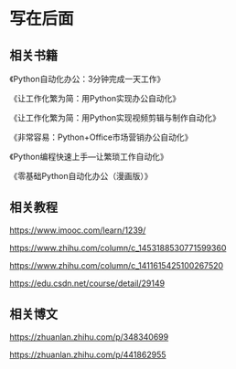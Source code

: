 # 写在后面

## 相关书籍

《Python自动化办公：3分钟完成一天工作》

《让工作化繁为简：用Python实现办公自动化》

《让工作化繁为简：用Python实现视频剪辑与制作自动化》

《非常容易：Python+Office市场营销办公自动化》

《Python编程快速上手—让繁琐工作自动化》

《零基础Python自动化办公（漫画版）》


## 相关教程

https://www.imooc.com/learn/1239/

https://www.zhihu.com/column/c_1453188530771599360

https://www.zhihu.com/column/c_1411615425100267520

https://edu.csdn.net/course/detail/29149


## 相关博文

https://zhuanlan.zhihu.com/p/348340699

https://zhuanlan.zhihu.com/p/441862955